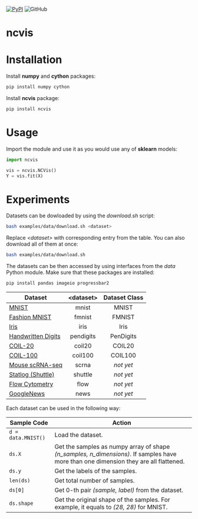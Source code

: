 [![PyPI](https://img.shields.io/pypi/v/ncvis.svg)](https://pypi.python.org/pypi/ncvis/)
![GitHub](https://img.shields.io/github/license/alartum/ncvis.svg)
# ncvis

# Installation

Install **numpy** and **cython** packages:
```bash
pip install numpy cython
```

Install **ncvis** package:
```bash
pip install ncvis
```

# Usage

Import the module and use it as you would use any of **sklearn** models:
```python
import ncvis

vis = ncvis.NCVis()
Y = vis.fit(X)
```

# Experiments

Datasets can be dowloaded by using the *download.sh* script:
```bash
bash examples/data/download.sh <dataset>
```
Replace *\<dataset\>* with corresponding entry from the table. You can also download all of them at once:
```bash
bash examples/data/download.sh
```

 The datasets can be then accessed by using interfaces from the *data* Python module. Make sure that these packages are installed:
 ```bash
 pip install pandas imageio progressbar2
 ```

|Dataset| \<dataset\> | Dataset Class|
|-------|:-----------:|:------:|
|[MNIST](http://yann.lecun.com/exdb/mnist/)|mnist| MNIST|
|[Fashion MNIST](https://github.com/zalandoresearch/fashion-mnist)|fmnist| FMNIST|
|[Iris](https://archive.ics.uci.edu/ml/datasets/Iris)|iris|Iris|
|[Handwritten Digits](https://archive.ics.uci.edu/ml/datasets/optical+recognition+of+handwritten+digits)|pendigits|PenDigits|
|[COIL-20](http://www.cs.columbia.edu/CAVE/software/softlib/coil-20.php)|coil20|COIL20|
|[COIL-100](http://www1.cs.columbia.edu/CAVE/software/softlib/coil-100.php)|coil100|COIL100|
|[Mouse scRNA-seq](https://hemberg-lab.github.io/scRNA.seq.datasets/mouse/brain/)|scrna|*not yet*|
|[Statlog (Shuttle)](https://archive.ics.uci.edu/ml/datasets/Statlog+(Shuttle))|shuttle|*not yet*|
|[Flow Cytometry](https://flowrepository.org/id/FR-FCM-ZZ36)|flow|*not yet*|
|[GoogleNews](https://code.google.com/archive/p/word2vec/)|news|*not yet*|

Each dataset can be used in the following way:

|Sample Code | Action |
|-----|--------|
|```d = data.MNIST()```| Load the dataset.|
|```ds.X```| Get the samples as numpy array of shape *(n_samples, n_dimensions)*. If samples have more than one dimension they are all flattened.|
|```ds.y```| Get the labels of the samples.|
|```len(ds)```| Get total number of samples.|
|```ds[0]```| Get 0-th pair *(sample, label)* from the dataset.|
|```ds.shape```| Get the original shape of the samples. For example, it equals to *(28, 28)* for MNIST. |